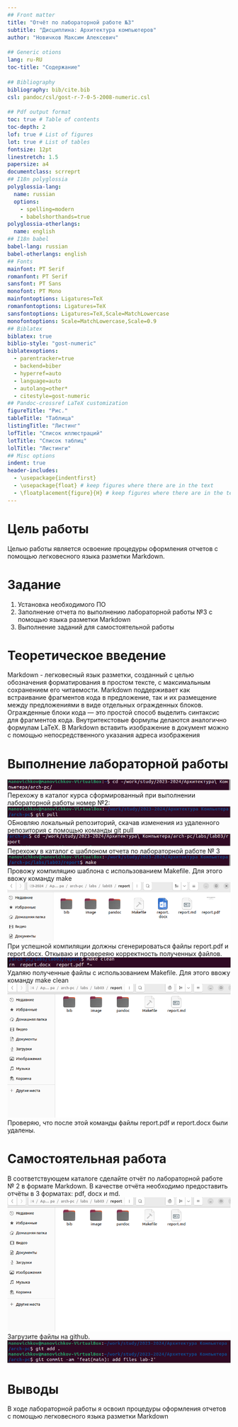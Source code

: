 ```yaml
---
## Front matter
title: "Отчёт по лабораторной работе №3"
subtitle: "Дисциплина: Архитектура компьютеров"
author: "Новичков Максим Алексевич"

## Generic otions
lang: ru-RU
toc-title: "Содержание"

## Bibliography
bibliography: bib/cite.bib
csl: pandoc/csl/gost-r-7-0-5-2008-numeric.csl

## Pdf output format
toc: true # Table of contents
toc-depth: 2
lof: true # List of figures
lot: true # List of tables
fontsize: 12pt
linestretch: 1.5
papersize: a4
documentclass: scrreprt
## I18n polyglossia
polyglossia-lang:
  name: russian
  options:
	- spelling=modern
	- babelshorthands=true
polyglossia-otherlangs:
  name: english
## I18n babel
babel-lang: russian
babel-otherlangs: english
## Fonts
mainfont: PT Serif
romanfont: PT Serif
sansfont: PT Sans
monofont: PT Mono
mainfontoptions: Ligatures=TeX
romanfontoptions: Ligatures=TeX
sansfontoptions: Ligatures=TeX,Scale=MatchLowercase
monofontoptions: Scale=MatchLowercase,Scale=0.9
## Biblatex
biblatex: true
biblio-style: "gost-numeric"
biblatexoptions:
  - parentracker=true
  - backend=biber
  - hyperref=auto
  - language=auto
  - autolang=other*
  - citestyle=gost-numeric
## Pandoc-crossref LaTeX customization
figureTitle: "Рис."
tableTitle: "Таблица"
listingTitle: "Листинг"
lofTitle: "Список иллюстраций"
lotTitle: "Список таблиц"
lolTitle: "Листинги"
## Misc options
indent: true
header-includes:
  - \usepackage{indentfirst}
  - \usepackage{float} # keep figures where there are in the text
  - \floatplacement{figure}{H} # keep figures where there are in the text
---
```


# Цель работы
Целью работы является освоение процедуры оформления отчетов с помощью легковесного
языка разметки Markdown.

# Задание
1. Установка необходимого ПО
2. Заполнение отчета по выполнению лабораторной работы №3 с помощью языка разметки Markdown
3. Выполнение заданий для самостоятельной работы

# Теоретическое введение
Markdown - легковесный язык разметки, созданный с целью обозначения форматирования в простом тексте, 
с максимальным сохранением его читаемости. Markdown поддерживает как встраивание фрагментов кода в 
предложение, так и их размещение между предложениями в виде отдельных огражденных блоков. Огражденные блоки
кода — это простой способ выделить синтаксис для фрагментов кода. Внутритекстовые формулы делаются аналогично 
формулам LaTeX. В Markdown вставить изображение в документ можно с помощью непосредственного указания адреса 
изображения

# Выполнение лабораторной работы
![Переход в каталог лабораторной работы номер 2](image/Screenshot_1.png)
Перехожу в каталог курса сформированный при выполнении лабораторной работы номер №2:
![Скачиваю изменения из удаленного репозитория](image/Screenshot_2.png)
ОБновляю локальный репозиторий, скачав изменения из удаленного репозитория с помощью команды git pull
![Переход в каталог с шаблоном ответа](image/Screenshot_3.png)
Перехожу в каталог с шаблоном отчета по лабораторной работе № 3
![провожу компиляцию](image/Screenshot_4.png)
Провожу компиляцию шаблона с использованием Makefile. Для этого ввожу команду make
![Проверяю генерирацию файлов report.pdf и report.docx](image/Screenshot_5.png)
При успешной компиляции должны сгенерироваться файлы report.pdf и report.docx.
Откываю и провереяю корректность полученных файлов.
![Удаление файлов](image/Screenshot_6.png)
Удаляю полученные файлы с использованием Makefile. Для этого ввожу команду make clean
![Проверка удаления файлов](image/Screenshot_8.png)
Проверяю, что после этой команды файлы report.pdf и report.docx были удалены.
# Самостоятельная работа 
В соответствующем каталоге сделайте отчёт по лабораторной работе № 2 в формате
Markdown. В качестве отчёта необходимо предоставить отчёты в 3 форматах: pdf, docx
и md.
![Открываю Markdown](image/Screenshot_8(1).png)
Загрузите файлы на github.
![Загружаю файлы](image/Screenshot_9.png)
# Выводы
В ходе лабораторной работы я освоил процедуры оформления отчетов с помощью легковесного языка разметки Markdown



